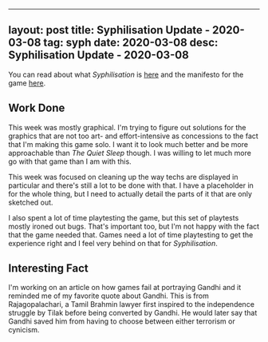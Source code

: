 
---
layout: post
title: Syphilisation Update - 2020-03-08
tag: syph
date: 2020-03-08
desc: Syphilisation Update - 2020-03-08
---


You can read about what *Syphilisation* is [here](/blog/syph/announce) and the manifesto for the game [here](/blog/syph/newManifesto).

## Work Done

This week was mostly graphical. I'm trying to figure out solutions for the graphics that are not too art- and effort-intensive as concessions to the fact that I'm making this game solo. I want it to look much better and be more approachable than *The Quiet Sleep* though. I was willing to let much more go with that game than I am with this.


This week was focused on cleaning up the way techs are displayed in particular and there's still a lot to be done with that. I have a placeholder in for the whole thing, but I need to actually detail the parts of it that are only sketched out.


I also spent a lot of time playtesting the game, but this set of playtests mostly ironed out bugs. That's important too, but I'm not happy with the fact that the game needed that. Games need a lot of time playtesting to get the experience right and I feel very behind on that for *Syphilisation*.
## Interesting Fact

I'm working on an article on how games fail at portraying Gandhi and it reminded me of my favorite quote about Gandhi. This is from Rajagopalachari, a Tamil Brahmin lawyer first inspired to the independence struggle by Tilak before being converted by Gandhi. He would later say that Gandhi saved him from having to choose between either terrorism or cynicism.

